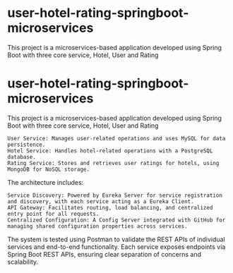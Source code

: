 # user-hotel-rating-springboot-microservices
This project is a microservices-based application developed using Spring Boot with three core service, Hotel, User and Rating
# user-hotel-rating-springboot-microservices
This project is a microservices-based application developed using Spring Boot with three core service, Hotel, User and Rating

    User Service: Manages user-related operations and uses MySQL for data persistence.
    Hotel Service: Handles hotel-related operations with a PostgreSQL database.
    Rating Service: Stores and retrieves user ratings for hotels, using MongoDB for NoSQL storage.

The architecture includes:

    Service Discovery: Powered by Eureka Server for service registration and discovery, with each service acting as a Eureka Client.
    API Gateway: Facilitates routing, load balancing, and centralized entry point for all requests.
    Centralized Configuration: A Config Server integrated with GitHub for managing shared configuration properties across services.

The system is tested using Postman to validate the REST APIs of individual services and end-to-end functionality. Each service exposes endpoints via Spring Boot REST APIs, ensuring clear separation of concerns and scalability.
